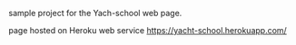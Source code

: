 sample project for the Yach-school web page.

page hosted on Heroku web service
https://yacht-school.herokuapp.com/


